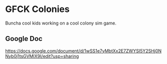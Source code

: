 # GFCK Colonies

Buncha cool kids working on a cool colony sim game.

## Google Doc

https://docs.google.com/document/d/1wSS1e7yMbtXx2E7ZWYSI5Y2SHj0NNyb0j1tsGVMlX9I/edit?usp=sharing
